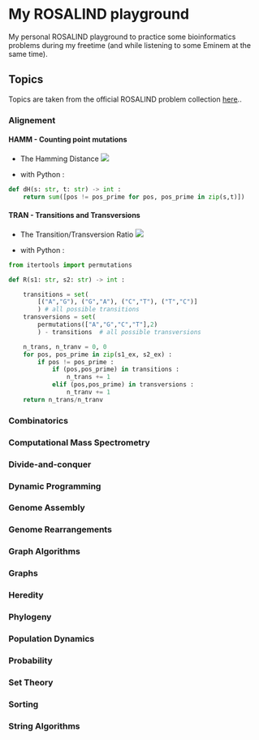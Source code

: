 # My ROSALIND playground 
My personal ROSALIND playground to practice some bioinformatics problems during my freetime (and while listening to some Eminem at the same time).

## Topics

Topics are taken from the official ROSALIND problem collection [here](http://rosalind.info/problems/topics/)..

### Alignement

#### HAMM - Counting point mutations

- The Hamming Distance <img src="https://render.githubusercontent.com/render/math?math=d_H(s,t)">

- with Python :
  
```python
def dH(s: str, t: str) -> int : 
    return sum([pos != pos_prime for pos, pos_prime in zip(s,t)])
```

#### TRAN -  Transitions and Transversions

- The Transition/Transversion Ratio <img src="https://render.githubusercontent.com/render/math?math=R(s_1,s_2)">

- with Python :
  
```python
from itertools import permutations

def R(s1: str, s2: str) -> int : 

    transitions = set(
        [("A","G"), ("G","A"), ("C","T"), ("T","C")]
        ) # all possible transitions
    transversions = set(
        permutations(["A","G","C","T"],2)
        ) - transitions  # all possible transversions

    n_trans, n_tranv = 0, 0
    for pos, pos_prime in zip(s1_ex, s2_ex) :
        if pos != pos_prime : 
            if (pos,pos_prime) in transitions :
                n_trans += 1
            elif (pos,pos_prime) in transversions : 
                n_tranv += 1
    return n_trans/n_tranv
```

### Combinatorics

### Computational Mass Spectrometry

### Divide-and-conquer

### Dynamic Programming

### Genome Assembly

### Genome Rearrangements

### Graph Algorithms

### Graphs

### Heredity

### Phylogeny

### Population Dynamics

### Probability 

### Set Theory

### Sorting

### String Algorithms

